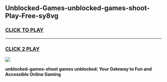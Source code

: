
## Unblocked-Games-unblocked-games-shoot-Play-Free-sy8vg
<h3>
<a href="https://premium76.site?title=unblocked-games-shoot&ref=22A">CLICK TO PLAY</a></h3>
<hr>

<h3>
<a href="https://premium76.site?title=unblocked-games-shoot&ref=22A">CLICK 2 PLAY</a>
  
</h3>

<a href="https://premium76.site?title=unblocked-games-shoot&ref=22A"><img src="https://clearcache.store/games.png"></a>


**unblocked-games-shoot games unblocked: Your Gateway to Fun and Accessible Online Gaming**
